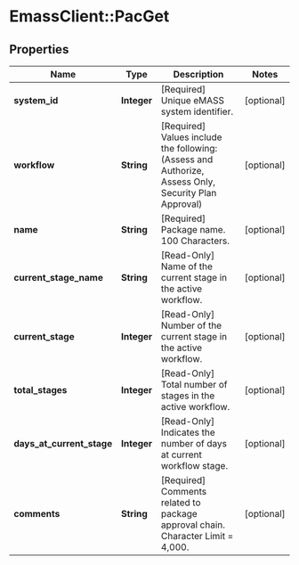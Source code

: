 # EmassClient::PacGet

## Properties
Name | Type | Description | Notes
------------ | ------------- | ------------- | -------------
**system_id** | **Integer** | [Required] Unique eMASS system identifier. | [optional] 
**workflow** | **String** | [Required] Values include the following:(Assess and Authorize, Assess Only, Security Plan Approval) | [optional] 
**name** | **String** | [Required] Package name. 100 Characters. | [optional] 
**current_stage_name** | **String** | [Read-Only] Name of the current stage in the active workflow. | [optional] 
**current_stage** | **Integer** | [Read-Only] Number of the current stage in the active workflow. | [optional] 
**total_stages** | **Integer** | [Read-Only] Total number of stages in the active workflow. | [optional] 
**days_at_current_stage** | **Integer** | [Read-Only] Indicates the number of days at current workflow stage. | [optional] 
**comments** | **String** | [Required] Comments related to package approval chain. Character Limit &#x3D; 4,000. | [optional] 


